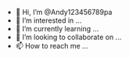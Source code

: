 - 👋 Hi, I’m @Andy123456789pa
- 👀 I’m interested in ...
- 🌱 I’m currently learning ...
- 💞️ I’m looking to collaborate on ...
- 📫 How to reach me ...

<!---
Andy123456789pa/Andy123456789pa is a ✨ special ✨ repository because its `README.md` (this file) appears on your GitHub profile.
You can click the Preview link to take a look at your changes.
--->
